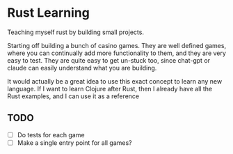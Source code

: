 # Rust Learning
Teaching myself rust by building small projects. 

Starting off building a bunch of casino games. They are well defined games, where you can continually add more functionality to them, and they are very easy to test. They are quite easy to get un-stuck too, since chat-gpt or claude can easily understand what you are building.

It would actually be a great idea to use this exact concept to learn any new language. If I want to learn Clojure after Rust, then I already have all the Rust examples, and I can use it as a reference

## TODO
- [ ] Do tests for each game
- [ ] Make a single entry point for all games?